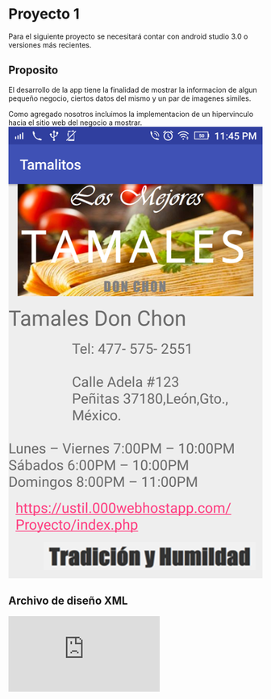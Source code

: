 # Proyecto 1
Para el siguiente proyecto se necesitará contar con android studio 3.0 o versiones más recientes.

## Proposito
El desarrollo de la app tiene la finalidad de mostrar la informacion de algun pequeño negocio, ciertos datos del mismo y 
un par de imagenes similes.

Como agregado nosotros incluimos la implementacion de un hipervinculo hacia el sitio web del negocio a mostrar.
![Una imagen cualquiera](https://github.com/FranciscoMan/Proyecto1/blob/master/resultado.png "Muestra")

## Archivo de diseño XML
![Diseño](https://github.com/FranciscoMan/DisplaySerial/blob/master/activity_main.xml "XML")
